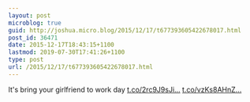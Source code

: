 ```yaml
---
layout: post
microblog: true
guid: http://joshua.micro.blog/2015/12/17/t677393605422678017.html
post_id: 36471
date: 2015-12-17T18:43:15+1100
lastmod: 2019-07-30T17:41:26+1100
type: post
url: /2015/12/17/t677393605422678017.html
---
```

It's bring your girlfriend to work day [t.co/2rc9J9sJi...](https://t.co/2rc9J9sJis) [t.co/vzKs8AHnZ...](https://t.co/vzKs8AHnZ6)
